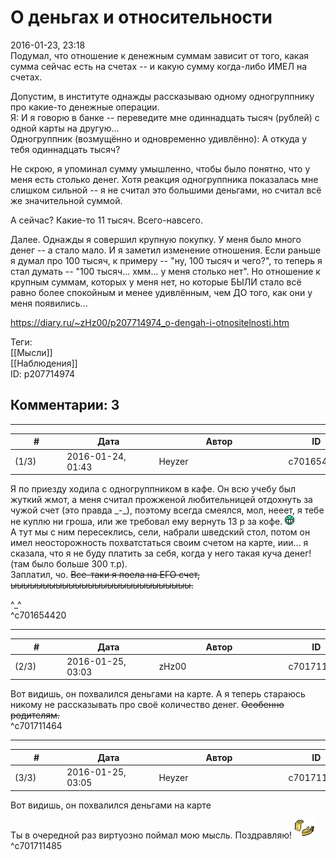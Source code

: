 О деньгах и относительности
===========================

  
2016-01-23, 23:18  
 Подумал, что отношение к денежным суммам зависит от того, какая сумма сейчас есть на счетах -- и какую сумму когда-либо ИМЕЛ на счетах.   
   
 Допустим, в институте однажды рассказываю одному одногруппнику про какие-то денежные операции.   
 Я: И я говорю в банке -- переведите мне одиннадцать тысяч (рублей) с одной карты на другую...   
 Одногруппник (возмущённо и одновременно удивлённо): А откуда у тебя одиннадцать тысяч?   
   
 Не скрою, я упоминал сумму умышленно, чтобы было понятно, что у меня есть столько денег. Хотя реакция одногруппника показалась мне слишком сильной -- я не считал это большими деньгами, но считал всё же значительной суммой.   
   
 А сейчас? Какие-то 11 тысяч. Всего-навсего.   
   
 Далее. Однажды я совершил крупную покупку. У меня было много денег -- а стало мало. И я заметил изменение отношения. Если раньше я думал про 100 тысяч, к примеру -- "ну, 100 тысяч и чего?", то теперь я стал думать -- "100 тысяч... хмм... у меня столько нет". Но отношение к крупным суммам, которых у меня нет, но которые БЫЛИ стало всё равно более спокойным и менее удивлённым, чем ДО того, как они у меня появились...   
  
<https://diary.ru/~zHz00/p207714974_o-dengah-i-otnositelnosti.htm>  
  
Теги:  
[[Мысли]]  
[[Наблюдения]]  
ID: p207714974  


Комментарии: 3
--------------

  


---



|         #         |              Дата              |                     Автор                     |           ID           |
| --- | --- | --- | --- |
| (1/3) | 2016-01-24, 01:43 | Heyzer | c701654420 |

  
 Я по приезду ходила с одногруппником в кафе. Он всю учебу был жуткий жмот, а меня считал прожженой любительницей отдохнуть за чужой счет (это правда \_-\_), поэтому всегда смеялся, мол, нееет, я тебе не куплю ни гроша, или же требовал ему вернуть 13 р за кофе. ![:D](pics/1131.gif)   
 А тут мы с ним пересеклись, сели, набрали шведский стол, потом он имел неосторожность похватстаться своим счетом на карте, иии... я сказала, что я не буду платить за себя, когда у него такая куча денег! (там было больше 300 т.р).   
 Заплатил, чо.  ~~Все-таки я поела на ЕГО счет, ыыыыыыыыыыыыыыыыыыыыыыыыыыыы.~~    
   
 ^\_^   
 ^c701654420

---



|         #         |              Дата              |                     Автор                     |           ID           |
| --- | --- | --- | --- |
| (2/3) | 2016-01-25, 03:03 | zHz00 | c701711464 |

  
 Вот видишь, он похвалился деньгами на карте. А я теперь стараюсь никому не рассказывать про своё количество денег.  ~~Особенно родителям.~~    
 ^c701711464

---



|         #         |              Дата              |                     Автор                     |           ID           |
| --- | --- | --- | --- |
| (3/3) | 2016-01-25, 03:05 | Heyzer | c701711485 |

  
  Вот видишь, он похвалился деньгами на карте    
   
 Ты в очередной раз виртуозно поймал мою мысль. Поздравляю! ![:hlop:](pics/1345.gif)   
 ^c701711485